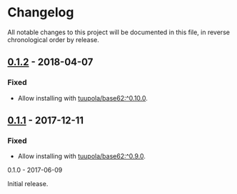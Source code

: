 # Changelog

All notable changes to this project will be documented in this file, in reverse chronological order by release.

## [0.1.2](https://github.com/tuupola/ksuid/compare/0.1.0...0.1.2) - 2018-04-07
### Fixed
- Allow installing with [tuupola/base62:^0.10.0](https://github.com/tuupola/base62).

## [0.1.1](https://github.com/tuupola/ksuid/compare/0.1.0...0.1.1) - 2017-12-11
### Fixed
- Allow installing with [tuupola/base62:^0.9.0](https://github.com/tuupola/base62).

0.1.0 - 2017-06-09

Initial release.